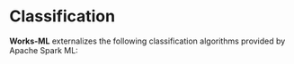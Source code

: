 # Classification

**Works-ML** externalizes the following classification algorithms provided by Apache Spark ML:

